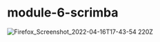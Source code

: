 # module-6-scrimba

![Firefox_Screenshot_2022-04-16T17-43-54 220Z](https://user-images.githubusercontent.com/60251000/163685848-e5057463-33b7-4a8b-b11c-85656566aa07.png)
